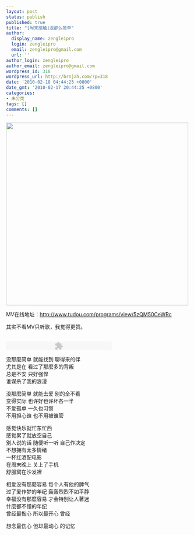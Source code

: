 ```yaml
---
layout: post
status: publish
published: true
title: "[周末感触]没那么简单"
author:
  display_name: zengleipro
  login: zengleipro
  email: zengleipro@gmail.com
  url: ''
author_login: zengleipro
author_email: zengleipro@gmail.com
wordpress_id: 318
wordpress_url: http://brnjah.com/?p=318
date: '2010-02-18 04:44:25 +0800'
date_gmt: '2010-02-17 20:44:25 +0800'
categories:
- 未分类
tags: []
comments: []
---
```

<p><img alt="" src="/images/blog/detail/2010021801/1.jpg" title="[周末感触]没那么简单" class="alignnone" style="width:500px;" /></p>
<p>MV在线地址：<a href="http://www.tudou.com/programs/view/5zQM50CeWRc">http://www.tudou.com/programs/view/5zQM50CeWRc</a></p>
<p>其实不看MV只听歌，我觉得更赞。</p>
<p><script src="hhttp://203.66.45.198/wordpress/wp-content/uploads/2010/08/audio-player.js"></script><br />
<object id="audioplayer1" classid="clsid:d27cdb6e-ae6d-11cf-96b8-444553540000" width="290" height="24" codebase="http://download.macromedia.com/pub/shockwave/cabs/flash/swflash.cab#version=6,0,40,0"><param name="data" value="http://203.66.45.198/wordpress/wp-content/uploads/2010/08/player.swf" /><param name="FlashVars" value="playerID=1&amp;soundFile=http://www.webado.info/music/jiandan.mp3" /><param name="quality" value="high" /><param name="menu" value="false" /><param name="wmode" value="transparent" /><param name="src" value="http://203.66.45.198/wordpress/wp-content/uploads/2010/08/player.swf" /><embed id="audioplayer1" type="application/x-shockwave-flash" width="290" height="24" src="http://203.66.45.198/wordpress/wp-content/uploads/2010/08/player.swf" wmode="transparent" menu="false" quality="high" flashvars="playerID=1&amp;soundFile=http://www.webado.info/music/jiandan.mp3" data="http://203.66.45.198/wordpress/wp-content/uploads/2010/08/player.swf"></embed></object></p>
<p>没那麼简单 就能找到 聊得来的伴<br />
尤其是在 看过了那麼多的背叛<br />
总是不安 只好强悍<br />
谁谋杀了我的浪漫</p>
<p>没那麼简单 就能去爱 别的全不看<br />
变得实际 也许好也许坏各一半<br />
不爱孤单 一久也习惯<br />
不用担心谁 也不用被谁管</p>
<p>感觉快乐就忙东忙西<br />
感觉累了就放空自己<br />
别人说的话 随便听一听 自己作决定<br />
不想拥有太多情绪<br />
一杯红酒配电影<br />
在周末晚上 关上了手机<br />
舒服窝在沙发裡</p>
<p>相爱没有那麼容易 每个人有他的脾气<br />
过了爱作梦的年纪 轰轰烈烈不如平静<br />
幸福没有那麼容易 才会特别让人著迷<br />
什麼都不懂的年纪<br />
曾经最掏心 所以最开心 曾经</p>
<p>想念最伤心 但却最动心 的记忆</p>
